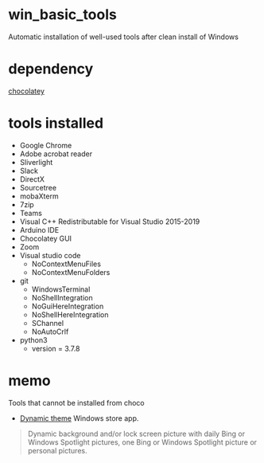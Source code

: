 # win_basic_tools
Automatic installation of well-used tools after clean install of Windows

# dependency 

[chocolatey](https://chocolatey.org/)

# tools installed

* Google Chrome
* Adobe acrobat reader
* Sliverlight
* Slack
* DirectX
* Sourcetree
* mobaXterm
* 7zip
* Teams
* Visual C++ Redistributable for Visual Studio 2015-2019
* Arduino IDE
* Chocolatey GUI
* Zoom
*  Visual studio code
   *  NoContextMenuFiles
   *  NoContextMenuFolders
*  git
   *  WindowsTerminal
   *  NoShellIntegration
   *  NoGuiHereIntegration
   *  NoShellHereIntegration
   *  SChannel
   *  NoAutoCrlf  
*  python3
   *  version = 3.7.8



# memo
Tools that cannot be installed from choco

* [Dynamic theme](https://www.microsoft.com/ja-jp/p/dynamic-theme/9nblggh1zbkw)
Windows store app. 

>  Dynamic background and/or lock screen picture with daily Bing or Windows Spotlight pictures, one Bing or Windows Spotlight picture or personal pictures.



